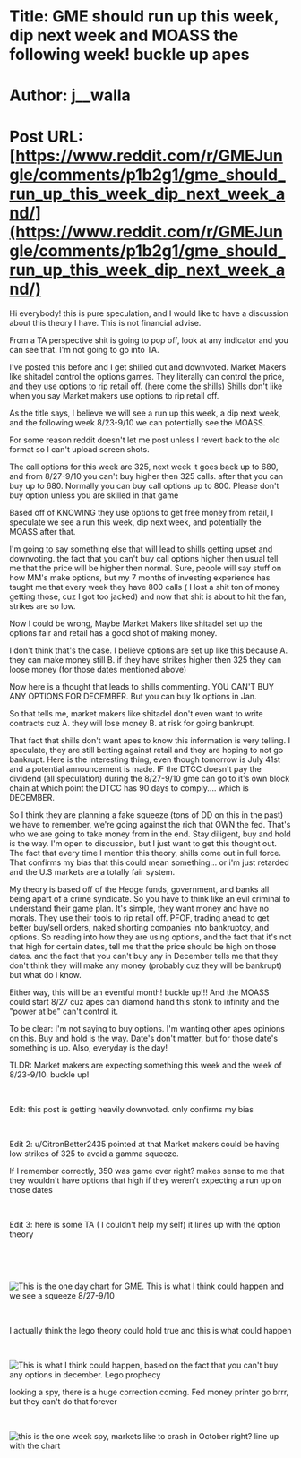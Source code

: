 # Title: GME should run up this week, dip next week and MOASS the following week! buckle up apes
# Author: j__walla
# Post URL: [https://www.reddit.com/r/GMEJungle/comments/p1b2g1/gme_should_run_up_this_week_dip_next_week_and/](https://www.reddit.com/r/GMEJungle/comments/p1b2g1/gme_should_run_up_this_week_dip_next_week_and/)


Hi everybody! this is pure speculation, and I would like to have a discussion about this theory I have.  This is not financial advise.

From a TA perspective shit is going to pop off, look at any indicator and you can see that.  I'm not going to go into TA.

I've posted this before and I get shilled out and downvoted.  Market Makers like shitadel control the options games. They literally can control the price, and they use options to rip retail off. (here come the shills) Shills don't like when you say Market makers use options to rip retail off.

As the title says, I believe we will see a run up this week, a dip next week, and the following week 8/23-9/10 we can potentially see the MOASS.

For some reason reddit doesn't let me post unless I revert back to the old format so I can't upload screen shots.

The call options for this week are 325, next week it goes back up to 680, and from 8/27-9/10 you can't buy higher then 325 calls.  after that you can buy up to 680. Normally you can buy call options up to 800. Please don't buy option unless you are skilled in that game

Based off of KNOWING they use options to get free money from retail, I speculate we see a run this week, dip next week, and potentially the MOASS after that.

I'm going to say something else that will lead to shills getting upset and downvoting.  the fact that you can't buy call options higher then usual tell me that the price will be higher then normal. Sure, people will say stuff on how MM's make options, but my 7 months of investing experience has taught me that every week they have 800 calls ( I lost a shit ton of money getting those, cuz I got too jacked) and now that shit is about to hit the fan, strikes are so low.

Now I could be wrong, Maybe Market Makers like shitadel set up the options fair and retail has a good shot of making money.

I don't think that's the case.  I believe options are set up like this because A. they can make money still B. if they have strikes higher then 325 they can loose money (for those dates mentioned above)

Now here is a thought that leads to shills commenting.  YOU CAN'T BUY ANY OPTIONS FOR DECEMBER. But you can buy 1k options in Jan.

So that tells me, market makers like shitadel don't even want to write contracts cuz A. they will lose money B. at risk for going bankrupt.

That fact that shills don't want apes to know this information is very telling.  I speculate, they are still betting against retail and they are hoping to not go bankrupt.  Here is the interesting thing, even though tomorrow is July 41st and a potential announcement is made.  IF the DTCC doesn't pay the dividend (all speculation) during the 8/27-9/10 gme can go to it's own block chain at which point the DTCC has 90 days to comply.... which is DECEMBER.

So I think they are planning a fake squeeze (tons of DD on this in the past) we have to remember, we're going against the rich that OWN the fed.  That's who we are going to take money from in the end.  Stay diligent, buy and hold is the way.  I'm open to discussion, but I just want to get this thought out.  The fact that every time I mention this theory, shills come out in full force.  That confirms my bias that this could mean something... or i'm just retarded and the U.S markets are a totally fair system.

My theory is based off of the Hedge funds, government, and banks all being apart of a crime syndicate.  So you have to think like an evil criminal to understand their game plan.  It's simple, they want money and have no morals.  They use their tools to rip retail off.  PFOF, trading ahead to get better buy/sell orders, naked shorting companies into bankruptcy, and options.  So reading into how they are using options, and the fact that it's not that high for certain dates, tell me that the price should be high on those dates. and the fact that you can't buy any in December tells me that they don't think they will make any money (probably cuz they will be bankrupt) but what do i know.

Either way, this will be an eventful month! buckle up!!! And the MOASS could start 8/27 cuz apes can diamond hand this stonk to infinity and the "power at be" can't control it.

To be clear: I'm not saying to buy options. I'm wanting other apes opinions on this. Buy and hold is the way. Date's don't matter, but for those date's something is up. Also, everyday is the day!

TLDR: Market makers are expecting something this week and the week of 8/23-9/10. buckle up!

&#x200B;

Edit: this post is getting heavily downvoted.  only confirms my bias

&#x200B;

Edit 2: u/CitronBetter2435 pointed at that Market makers could be having low strikes of 325 to avoid a gamma squeeze.

If I remember correctly, 350 was game over right? makes sense to me that they wouldn't have options that high if they weren't expecting a run up on those dates

&#x200B;

Edit 3: here is some TA ( I couldn't help my self) it lines up with the option theory

&#x200B;

&#x200B;

![This is the one day chart for GME.  This is what I think could happen and we see a squeeze 8\/27-9\/10](https://preview.redd.it/ddg90nq2qeg71.png?width=1017&format=png&auto=webp&s=d1e4fa309aa9529468b0969db4d084e6cf4d9aab)

&#x200B;

I actually think the lego theory could hold true and this is what could happen

&#x200B;

![This is what I think could happen, based on the fact that you can't buy any options in december. Lego prophecy](https://preview.redd.it/dp6cxszhqeg71.png?width=757&format=png&auto=webp&s=67d647443fe6ee1f9b025fb6bbb51079e0534e45)

looking a spy, there is a huge correction coming.  Fed money printer go brrr, but they can't do that forever

&#x200B;

![this is the one week spy, markets like to crash in October right? line up with the chart](https://preview.redd.it/e2es59t9reg71.png?width=1026&format=png&auto=webp&s=57e2b865ce04ce192f17b073cd8328cf4ccfac11)

&#x200B;